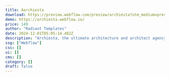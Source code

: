 ```yaml
---
title: Aarchiesta
download: https://preview.webflow.com/preview/archiesta?utm_medium=preview_link&utm_source=designer&utm_content=archiesta&preview=9b84cd74db08f8add37181918b6803c5&workflow=preview
demo: https://archiesta.webflow.io/
price: 149
author: "Radiant Templates"
date: 2024-12-01T05:05:14.482Z
description: "Archiesta, the ultimate architecture and architect agency Webflow template, offers a refined and modern design perfect for showcasing innovative projects. With responsive layout, it's ideal for creating impactful architecture portfolios."
ssg: ["Webflow"]
css: []
ui: []
cms: []
category: []
draft: false
---
```

